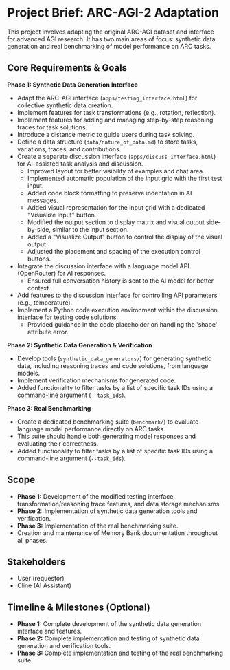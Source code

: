 # Project Brief: ARC-AGI-2 Adaptation

This project involves adapting the original ARC-AGI dataset and interface for advanced AGI research. It has two main areas of focus: synthetic data generation and real benchmarking of model performance on ARC tasks.

## Core Requirements & Goals

**Phase 1: Synthetic Data Generation Interface**
*   Adapt the ARC-AGI interface (`apps/testing_interface.html`) for collective synthetic data creation.
*   Implement features for task transformations (e.g., rotation, reflection).
*   Implement features for adding and managing step-by-step reasoning traces for task solutions.
*   Introduce a distance metric to guide users during task solving.
*   Define a data structure (`data/nature_of_data.md`) to store tasks, variations, traces, and contributions.
*   Create a separate discussion interface (`apps/discuss_interface.html`) for AI-assisted task analysis and discussion.
    *   Improved layout for better visibility of examples and chat area.
    *   Implemented automatic population of the input grid with the first test input.
    *   Added code block formatting to preserve indentation in AI messages.
    *   Added visual representation for the input grid with a dedicated "Visualize Input" button.
    *   Modified the output section to display matrix and visual output side-by-side, similar to the input section.
    *   Added a "Visualize Output" button to control the display of the visual output.
    *   Adjusted the placement and spacing of the execution control buttons.
*   Integrate the discussion interface with a language model API (OpenRouter) for AI responses.
    *   Ensured full conversation history is sent to the AI model for better context.
*   Add features to the discussion interface for controlling API parameters (e.g., temperature).
*   Implement a Python code execution environment within the discussion interface for testing code solutions.
    *   Provided guidance in the code placeholder on handling the 'shape' attribute error.

**Phase 2: Synthetic Data Generation & Verification**
*   Develop tools (`synthetic_data_generators/`) for generating synthetic data, including reasoning traces and code solutions, from language models.
*   Implement verification mechanisms for generated code.
*   Added functionality to filter tasks by a list of specific task IDs using a command-line argument (`--task_ids`).

**Phase 3: Real Benchmarking**
*   Create a dedicated benchmarking suite (`benchmark/`) to evaluate language model performance directly on ARC tasks.
*   This suite should handle both generating model responses and evaluating their correctness.
*   Added functionality to filter tasks by a list of specific task IDs using a command-line argument (`--task_ids`).

## Scope

*   **Phase 1:** Development of the modified testing interface, transformation/reasoning trace features, and data storage mechanisms.
*   **Phase 2:** Implementation of synthetic data generation tools and verification.
*   **Phase 3:** Implementation of the real benchmarking suite.
*   Creation and maintenance of Memory Bank documentation throughout all phases.

## Stakeholders

*   User (requestor)
*   Cline (AI Assistant)

## Timeline & Milestones (Optional)

*   **Phase 1:** Complete development of the synthetic data generation interface and features.
*   **Phase 2:** Complete implementation and testing of synthetic data generation and verification tools.
*   **Phase 3:** Complete implementation and testing of the real benchmarking suite.

